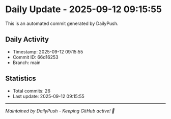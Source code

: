# Daily Update - 2025-09-12 09:15:55

This is an automated commit generated by DailyPush.

## Daily Activity
- Timestamp: 2025-09-12 09:15:55
- Commit ID: 66d16253
- Branch: main

## Statistics
- Total commits: 26
- Last update: 2025-09-12 09:15:55

---
*Maintained by DailyPush - Keeping GitHub active! 🚀*
